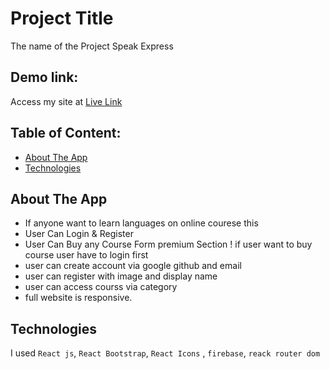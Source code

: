 # Project Title
The name of the Project Speak Express

## Demo link:
Access my site at [Live Link](https://speak-express.web.app/)

## Table of Content:

- [About The App](#about-the-app)
- [Technologies](#technologies)
 
 

## About The App
* If anyone want to learn languages on online courese this 
* User Can Login & Register 
* User Can Buy any Course Form premium Section ! if user want to buy course user have to login first 
* user can create account via google github and email
* user can register with image and display name
* user can access courss via category
* full website is responsive.


## Technologies
I used `React js`, `React Bootstrap`, `React Icons` , `firebase`, `reack router dom`
